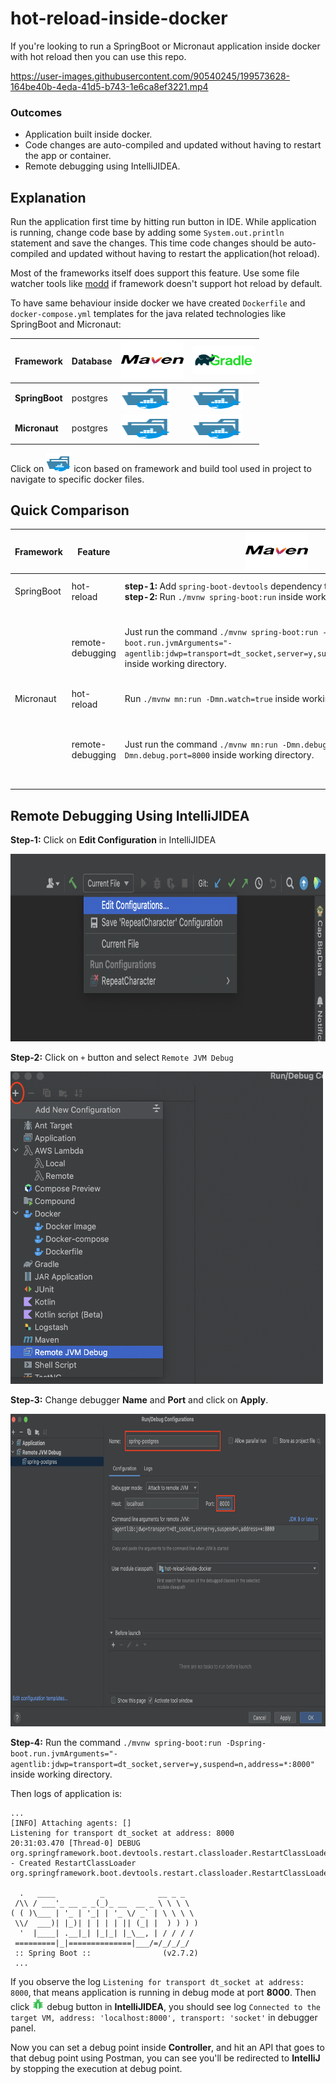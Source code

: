 # hot-reload-inside-docker

If you're looking to run a SpringBoot or Micronaut application inside docker with hot reload then
you can use this repo.


https://user-images.githubusercontent.com/90540245/199573628-164be40b-4eda-41d5-b743-1e6ca8ef3221.mp4


### Outcomes

- Application built inside docker.
- Code changes are auto-compiled and updated without having to restart the app or container.
- Remote debugging using IntelliJIDEA.

## Explanation

Run the application first time by hitting run button in IDE. While application is running, change
code base by adding some `System.out.println` statement and save the changes. This time code changes
should be auto-compiled and updated without having to restart the application(hot reload).

Most of the frameworks itself does support this feature. Use some file watcher tools
like [modd](https://github.com/cortesi/modd) if framework doesn't support hot reload by default.

To have same behaviour inside docker we have created `Dockerfile` and `docker-compose.yml` templates
for the java related technologies like SpringBoot and Micronaut:

| Framework      | Database | <img src="./resources/maven-icon.svg" alt="maven" width="100" height="60">                                  | <img src="./resources/gradle-icon.svg" alt="maven" width="100" height="45"> |
|----------------|----------|-------------------------------------------------------------------------------------------------------------|-------|
| __SpringBoot__ | postgres | [<img src="./resources/folder_type_docker.svg" alt="folder" width="80" height="40"/>](./spring-postgres)    |[<img src="./resources/folder_type_docker.svg" alt="folder" width="80" height="40"/>](./spring-postgres)|
| __Micronaut__  | postgres | [<img src="./resources/folder_type_docker.svg" alt="folder" width="80" height="40"/>](./micronaut-postgres) | [<img src="./resources/folder_type_docker.svg" alt="folder" width="80" height="40"/>](./micronaut-postgres)|

Click on <img src="./resources/folder_type_docker.svg" alt="folder" width="40" height="30"/> icon
based on framework and build tool used in project to navigate to specific docker files.

## Quick Comparison

| Framework |Feature | <img src="./resources/maven-icon.svg" alt="maven" width="100" height="60">                                                   |<img src="./resources/gradle-icon.svg" alt="maven" width="100" height="45">|
|----------|-----|------------------------------------------------------------------------------------------------------------------------------|-----|
| SpringBoot |hot-reload| __step-1:__ Add `spring-boot-devtools` dependency to `pom.xml`. </br> __step-2:__ Run `./mvnw spring-boot:run` inside working directory. | __step-1:__ Add `org.springframework.boot:spring-boot-devtools` dependency to `build.gradle`. </br> __step-2__: Run `./gradlew bootRun` inside working directory.|
|          |remote-debugging| Just run the command `./mvnw spring-boot:run -Dspring-boot.run.jvmArguments="-agentlib:jdwp=transport=dt_socket,server=y,suspend=n,address=*:8000"` inside working directory. | __step-1:__ Add task </br>`bootRun { jvmArgs=["-agentlib:jdwp=transport=dt_socket,server=y,suspend=n,address=*:8000"] }`</br> to `build.gradle`</br></br> __step-2__: Run `./gradlew bootRun` inside working directory.|
|Micronaut|hot-reload| Run `./mvnw mn:run -Dmn.watch=true` inside working directory                                                                 | Run `./gradlew run -t` inside working directory, Here `-t` enables continious build.|
|          |remote-debugging| Just run the command `./mvnw mn:run -Dmn.debug -Dmn.debug.host=* -Dmn.debug.port=8000` inside working directory.| __step-1:__ Add task </br>`run { jvmArgs=["-agentlib:jdwp=transport=dt_socket,server=y,suspend=n,address=*:8000"] }`</br> to `build.gradle`</br></br> __step-2__: Run `./gradlew run -t` inside working directory.

## Remote Debugging Using IntelliJIDEA

__Step-1:__ Click on __Edit Configuration__ in IntelliJIDEA

<img src="./resources/remote-debug-1.png" width="800" height="300">

__Step-2:__ Click on `+` button and select `Remote JVM Debug`

<img src="./resources/remote-debug-2.png" width="500" height="500">

__Step-3:__ Change debugger __Name__ and __Port__ and click on __Apply__.

<img src="./resources/remote-debug-3.png" width="800" height="500">

__Step-4:__ Run the
command `./mvnw spring-boot:run -Dspring-boot.run.jvmArguments="-agentlib:jdwp=transport=dt_socket,server=y,suspend=n,address=*:8000"`
inside
working directory.

Then logs of application is:

```
...
[INFO] Attaching agents: []
Listening for transport dt_socket at address: 8000
20:31:03.470 [Thread-0] DEBUG org.springframework.boot.devtools.restart.classloader.RestartClassLoader - Created RestartClassLoader org.springframework.boot.devtools.restart.classloader.RestartClassLoader@14b1ba40

  .   ____          _            __ _ _
 /\\ / ___'_ __ _ _(_)_ __  __ _ \ \ \ \
( ( )\___ | '_ | '_| | '_ \/ _` | \ \ \ \
 \\/  ___)| |_)| | | | | || (_| |  ) ) ) )
  '  |____| .__|_| |_|_| |_\__, | / / / /
 =========|_|==============|___/=/_/_/_/
 :: Spring Boot ::                (v2.7.2)
 ...
```

If you observe the log `Listening for transport dt_socket at address: 8000`, that means application
is running in debug mode at port __8000__. Then
click <img src="./resources/debugger.png" width="20" height="20" alt="debugger button"/> debug
button in __IntelliJIDEA__, you should see
log `Connected to the target VM, address: 'localhost:8000', transport: 'socket'` in debugger panel.

Now you can set a debug point inside __Controller__, and hit an API that goes to that debug
point using Postman, you can see you'll be redirected to __IntelliJ__ by stopping the execution at
debug point.
